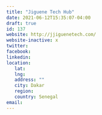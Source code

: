 ```yaml
---
title: "Jiguene Tech Hub"
date: 2021-06-12T15:35:07-04:00
draft: true
id: 137
website: http://jjiguenetech.com/
website-inactive: x
twitter: 
facebook: 
linkedin: 
location: 
   lat: 
   lng: 
   address: ""
   city: Dakar
   region: 
   country: Senegal
email: 
---
```


